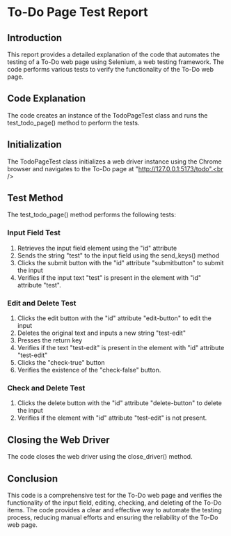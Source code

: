 # To-Do Page Test Report

## Introduction
This report provides a detailed explanation of the code that automates the testing of a To-Do web page using Selenium, a web testing framework. The code performs various tests to verify the functionality of the To-Do web page.<br />

## Code Explanation
The code creates an instance of the TodoPageTest class and runs the test_todo_page() method to perform the tests.<br />

## Initialization
The TodoPageTest class initializes a web driver instance using the Chrome browser and navigates to the To-Do page at "http://127.0.0.1:5173/todo".<br />

## Test Method
The test_todo_page() method performs the following tests:<br />

### Input Field Test
1. Retrieves the input field element using the "id" attribute
2. Sends the string "test" to the input field using the send_keys() method
3. Clicks the submit button with the "id" attribute "submitbutton" to submit the input
4. Verifies if the input text "test" is present in the element with "id" attribute "test".
### Edit and Delete Test
1. Clicks the edit button with the "id" attribute "edit-button" to edit the input
2. Deletes the original text and inputs a new string "test-edit"
3. Presses the return key
4. Verifies if the text "test-edit" is present in the element with "id" attribute "test-edit"
5. Clicks the "check-true" button
6. Verifies the existence of the "check-false" button.
### Check and Delete Test
1. Clicks the delete button with the "id" attribute "delete-button" to delete the input
2. Verifies if the element with "id" attribute "test-edit" is not present.
## Closing the Web Driver
The code closes the web driver using the close_driver() method.

## Conclusion
This code is a comprehensive test for the To-Do web page and verifies the functionality of the input field, editing, checking, and deleting of the To-Do items. The code provides a clear and effective way to automate the testing process, reducing manual efforts and ensuring the reliability of the To-Do web page.